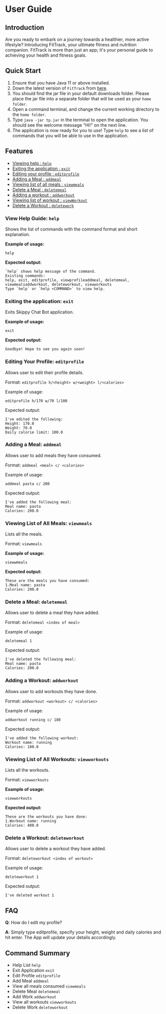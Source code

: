 # User Guide

## Introduction

Are you ready to embark on a journey towards a healthier, 
more active lifestyle? Introducing FitTrack, 
your ultimate fitness and nutrition companion. 
FitTrack is more than just an app; 
it's your personal guide to achieving your health and fitness goals.

## Quick Start

1. Ensure that you have Java 11 or above installed.
2. Down the latest version of `FitTrack` from [here](https://github.com/AY2324S1-CS2113-W12-4/tp/releases).
3. You should find the jar file in your default downloads folder. Please place the jar file into a separate folder that will be used as your `home folder`.
4. Open a command terminal, and change the current working directory to the `home folder`.
5. Type ```java -jar tp.jar``` in the terminal to open the application. You should see the welcome message "Hi!" on the next line.
6. The application is now ready for you to use! Type `help` to see a list of commands that you will be able to use in the application.


## Features 

* [Viewing help : `help`](#View-Help-Guide-help)
* [Exiting the application : `exit`](#Exiting-the-application-exit)
* [Editing your profile : `editprofile`](#editing-your-profile-editprofile)
* [Adding a Meal : `addmeal`](#adding-a-meal-addmeal)
* [Viewing list of all meals : `viewmeals`](#viewing-list-of-all-meals-viewmeals)
* [Delete a Meal : `deletemeal`](#delete-a-meal-deletemeal)
* [Adding a workout : `addworkout`](#adding-a-workout-addworkout)
* [Viewing list of workout : `viewWorkout`](#viewing-list-of-all-workouts-viewworkouts)
* [Delete a Workout : `deletework`](#delete-a-workout-deleteworkout)


### View Help Guide: `help`
Shows the list of commands with the command format and short explanation.

**Example of usage:**

```
help
```

**Expected output:**
```
`help` shows help message of the command.
Existing commands:
help, exit, editprofile, viewprofileaddmeal, deletemeal, viewmealsaddworkout, deleteworkout, viewworkouts
Type `help` or `help <COMMAND>` to view help.
```

### Exiting the application: `exit`
Exits Skippy Chat Bot application.

**Example of usage:**

```
exit
```

**Expected output:**
```
Goodbye! Hope to see you again soon!
```

### Editing Your Profile: `editprofile`
Allows user to edit their profile details.

Format: `editprofile h/<height> w/<weight> l/<calories>`

Example of usage: 
```
editprofile h/170 w/70 l/100
```
Expected output:
```
I've edited the following:
Height: 170.0
Weight: 70.0
Daily calorie limit: 100.0
```

### Adding a Meal: `addmeal`
Allows user to add meals they have consumed.

Format: `addmeal <meal> c/ <calories>`

Example of usage:
```
addmeal pasta c/ 200
```
Expected output:
```
I've added the following meal:
Meal name: pasta 
Calories: 200.0
```

### Viewing List of All Meals: `viewmeals`
Lists all the meals.

Format: `viewmeals`

**Example of usage:**
```
viewwmeals
```

**Expected output:**
```
These are the meals you have consumed: 
1.Meal name: pasta
Calories: 200.0

```

### Delete a Meal: `deletemeal`
Allows user to delete a meal they have added.

Format: `deletemeal <index of meal>`

Example of usage:
```
deletemeal 1
```
Expected output:
```
I've deleted the following meal:
Meal name: pasta 
Calories: 200.0
```

### Adding a Workout: `addworkout`
Allows user to add workouts they have done.

Format: `addworkout <workout> c/ <calories>`

Example of usage:
```
addworkout running c/ 180
```
Expected output:
```
I've added the following workout:
Workout name: running 
Calories: 180.0
```

### Viewing List of All Workouts: `viewworkouts`
Lists all the workouts.

Format: `viewworkouts`

**Example of usage:**
```
viewworkouts
```

**Expected output:**
```
These are the workouts you have done: 
1.Workout name: running
Calories: 400.0
```

### Delete a Workout: `deleteworkout`
Allows user to delete a workout they have added.

Format: `deleteworkout <index of workout>`

Example of usage:
```
deleteworkout 1
```
Expected output:
```
I've deleted workout 1
```

## FAQ

**Q**: How do I edit my profile? 

**A**: Simply type editprofile, specify your height, weight and daily calories and hit enter. The App will update your details accordingly.

## Command Summary

* Help List `help`
* Exit Application `exit`
* Edit Profile `editprofile`
* Add Meal `addmeal`
* View all meals consumed `viewmeals`
* Delete Meal `deletemeal`
* Add Work `addworkout`
* View all workouts `viewworkouts`
* Delete Work `deleteworkout`

